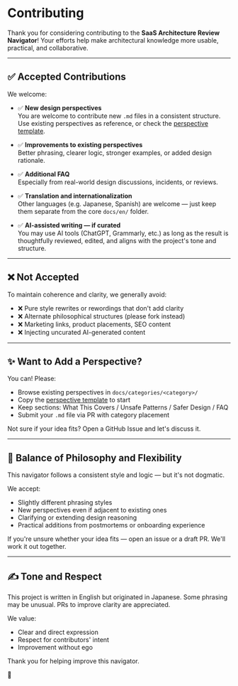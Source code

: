 # Contributing

Thank you for considering contributing to the **SaaS Architecture Review Navigator**!
Your efforts help make architectural knowledge more usable, practical, and collaborative.

---

## ✅ Accepted Contributions

We welcome:

- ✅ **New design perspectives**  
  You are welcome to contribute new `.md` files in a consistent structure.  
  Use existing perspectives as reference, or check the [perspective template](./docs/perspective-template.md).

- ✅ **Improvements to existing perspectives**  
  Better phrasing, clearer logic, stronger examples, or added design rationale.

- ✅ **Additional FAQ**  
  Especially from real-world design discussions, incidents, or reviews.

- ✅ **Translation and internationalization**  
  Other languages (e.g. Japanese, Spanish) are welcome — just keep them separate from the core `docs/en/` folder.

- ✅ **AI-assisted writing — if curated**  
  You may use AI tools (ChatGPT, Grammarly, etc.) as long as the result is thoughtfully reviewed, edited, and aligns with the project's tone and structure.

---

## ❌ Not Accepted

To maintain coherence and clarity, we generally avoid:

- ❌ Pure style rewrites or rewordings that don't add clarity
- ❌ Alternate philosophical structures (please fork instead)
- ❌ Marketing links, product placements, SEO content
- ❌ Injecting uncurated AI-generated content

---

## ✨ Want to Add a Perspective?

You can! Please:

- Browse existing perspectives in `docs/categories/<category>/`
- Copy the [perspective template](./docs/perspective-template.md) to start
- Keep sections: What This Covers / Unsafe Patterns / Safer Design / FAQ
- Submit your `.md` file via PR with category placement

Not sure if your idea fits? Open a GitHub Issue and let's discuss it.

---

## 🎯 Balance of Philosophy and Flexibility

This navigator follows a consistent style and logic — but it's not dogmatic.

We accept:

- Slightly different phrasing styles
- New perspectives even if adjacent to existing ones
- Clarifying or extending design reasoning
- Practical additions from postmortems or onboarding experience

If you're unsure whether your idea fits — open an issue or a draft PR. We'll work it out together.

---

## ✍️ Tone and Respect

This project is written in English but originated in Japanese. Some phrasing may be unusual. PRs to improve clarity are appreciated.

We value:

- Clear and direct expression
- Respect for contributors' intent
- Improvement without ego

Thank you for helping improve this navigator.

🧭

